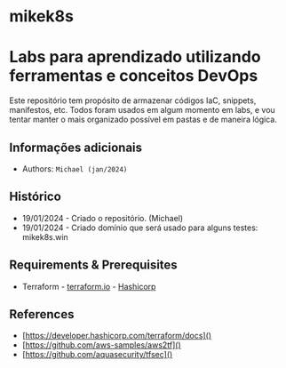 # mikek8s
Labs para aprendizado utilizando ferramentas e conceitos DevOps
===
Este repositório tem propósito de armazenar códigos IaC, snippets, manifestos, etc.
Todos foram usados em algum momento em labs, e vou tentar manter o mais organizado possível em pastas e de maneira lógica.
## Informações adicionais
- Authors:  `Michael (jan/2024)`

## Histórico
- 19/01/2024 - Criado o repositório. (Michael)
- 19/01/2024 - Criado domínio que será usado para alguns testes: mikek8s.win

## Requirements & Prerequisites
+ Terraform - [terraform.io](https://terraform.io) - [Hashicorp](https://developer.hashicorp.com/terraform?product_intent=terraform)

## References
- [https://developer.hashicorp.com/terraform/docs]()
- [https://github.com/aws-samples/aws2tf]()
- [https://github.com/aquasecurity/tfsec]()
